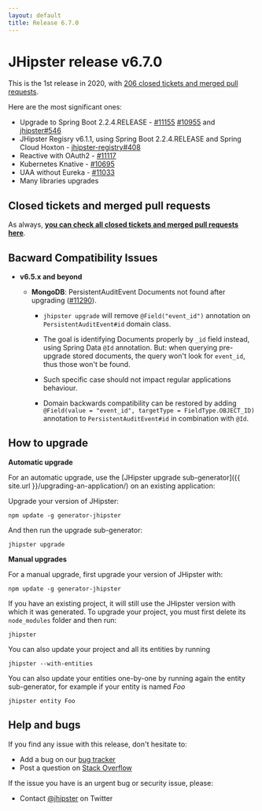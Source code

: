 ```yaml
---
layout: default
title: Release 6.7.0
---
```


JHipster release v6.7.0
==================

This is the 1st release in 2020, with [206 closed tickets and merged pull requests](https://github.com/jhipster/generator-jhipster/issues?q=milestone%3A6.7.0+is%3Aclosed).

Here are the most significant ones:

- Upgrade to Spring Boot 2.2.4.RELEASE - [#11155](https://github.com/jhipster/generator-jhipster/pull/11155) [#10955](https://github.com/jhipster/generator-jhipster/pull/10955) and [jhipster#546](https://github.com/jhipster/jhipster/pull/546)
- JHipster Regisry v6.1.1, using Spring Boot 2.2.4.RELEASE and Spring Cloud Hoxton - [jhipster-registry#408](https://github.com/jhipster/jhipster-registry/pull/408)
- Reactive with OAuth2 - [#11117](https://github.com/jhipster/generator-jhipster/pull/11117)
- Kubernetes Knative - [#10695](https://github.com/jhipster/generator-jhipster/issues/10695)
- UAA without Eureka - [#11033](https://github.com/jhipster/generator-jhipster/pull/11033)
- Many libraries upgrades

Closed tickets and merged pull requests
------------
As always, __[you can check all closed tickets and merged pull requests here](https://github.com/jhipster/generator-jhipster/issues?q=milestone%3A6.7.0+is%3Aclosed)__.

Bacward Compatibility Issues
------------

- **v6.5.x and beyond** 

    - **MongoDB**: PersistentAuditEvent Documents not found after upgrading ([#11290](https://github.com/jhipster/generator-jhipster/issues/11290)). 
    
        - `jhipster upgrade` will remove `@Field("event_id")` annotation on `PersistentAuditEvent#id` domain class.
        
        - The goal is identifying Documents properly by    `_id` field instead, using Spring Data `@Id` annotation. But: when querying pre-upgrade stored documents, the query won't look for `event_id`, thus those won't be found.
        
        - Such specific case should not impact regular applications behaviour.
        
        - Domain backwards compatibility can be restored by adding `@Field(value = "event_id", targetType = FieldType.OBJECT_ID)` annotation to `PersistentAuditEvent#id` in combination with `@Id`.


How to upgrade
------------

**Automatic upgrade**

For an automatic upgrade, use the [JHipster upgrade sub-generator]({{ site.url }}/upgrading-an-application/) on an existing application:

Upgrade your version of JHipster:

```
npm update -g generator-jhipster
```

And then run the upgrade sub-generator:

```
jhipster upgrade
```

**Manual upgrades**

For a manual upgrade, first upgrade your version of JHipster with:

```
npm update -g generator-jhipster
```

If you have an existing project, it will still use the JHipster version with which it was generated.
To upgrade your project, you must first delete its `node_modules` folder and then run:

```
jhipster
```

You can also update your project and all its entities by running

```
jhipster --with-entities
```

You can also update your entities one-by-one by running again the entity sub-generator, for example if your entity is named _Foo_

```
jhipster entity Foo
```

Help and bugs
--------------

If you find any issue with this release, don't hesitate to:

- Add a bug on our [bug tracker](https://github.com/jhipster/generator-jhipster/issues?state=open)
- Post a question on [Stack Overflow](http://stackoverflow.com/tags/jhipster/info)

If the issue you have is an urgent bug or security issue, please:

- Contact [@jhipster](https://twitter.com/jhipster) on Twitter
